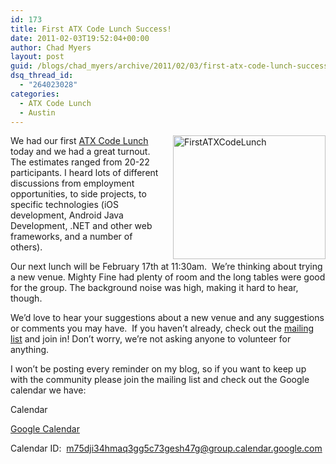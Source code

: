 ```yaml
---
id: 173
title: First ATX Code Lunch Success!
date: 2011-02-03T19:52:04+00:00
author: Chad Myers
layout: post
guid: /blogs/chad_myers/archive/2011/02/03/first-atx-code-lunch-success.aspx
dsq_thread_id:
  - "264023028"
categories:
  - ATX Code Lunch
  - Austin
---
```

[<img style="border-right-width: 0px;margin: 0px 0px 0px 10px;padding-left: 0px;padding-right: 0px;float: right;border-top-width: 0px;border-bottom-width: 0px;border-left-width: 0px;padding-top: 0px" border="0" alt="FirstATXCodeLunch" align="right" src="http://lostechies.com/chadmyers/files/2011/03/FirstATXCodeLunch_thumb_4A258993.png" width="244" height="198" />](http://lostechies.com/chadmyers/files/2011/03/FirstATXCodeLunch_4667E4C3.png)We had our first [ATX Code Lunch](https://groups.google.com/group/atx-code-lunch/) today and we had a great turnout.&#160; The estimates ranged from 20-22 participants. I heard lots of different discussions from employment opportunities, to side projects, to specific technologies (iOS development, Android Java Development, .NET and other web frameworks, and a number of others).&#160; 

Our next lunch will be February 17th at 11:30am.&#160; We’re thinking about trying a new venue. Mighty Fine had plenty of room and the long tables were good for the group. The background noise was high, making it hard to hear, though.

We’d love to hear your suggestions about a new venue and any suggestions or comments you may have.&#160; If you haven’t already, check out the [mailing list](https://groups.google.com/group/atx-code-lunch/) and join in! Don’t worry, we’re not asking anyone to volunteer for anything.

I won’t be posting every reminder on my blog, so if you want to keep up with the community please join the mailing list and check out the Google calendar we have:

Calendar

[Google Calendar](https://www.google.com/calendar/embed?src=bTc1ZGppMzRobWFxM2dnNWM3M2dlc2g0N2dAZ3JvdXAuY2FsZW5kYXIuZ29vZ2xlLmNvbQ&ctz=America/Chicago)

Calendar ID:&#160; <m75dji34hmaq3gg5c73gesh47g@group.calendar.google.com>